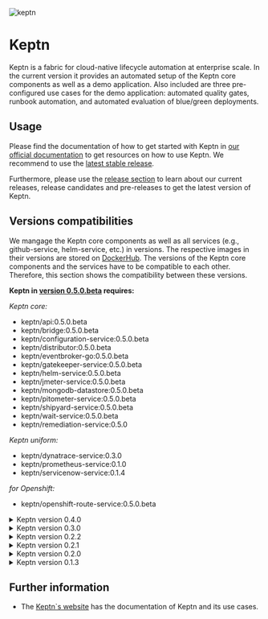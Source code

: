 ![keptn](./assets/keptn.png)

# Keptn
Keptn is a fabric for cloud-native lifecycle automation at enterprise scale. In the current version it provides an automated setup of the Keptn core components as well as a demo application. Also included are three pre-configured use cases for the demo application: automated quality gates, runbook automation, and automated evaluation of blue/green deployments.

## Usage
Please find the documentation of how to get started with Keptn in [our official documentation](https://keptn.sh/docs) to get resources on how to use Keptn. We recommend to use the [latest stable release](https://github.com/keptn/keptn/releases).

Furthermore, please use the [release section](https://github.com/keptn/keptn/releases) to learn about our current releases, release candidates and pre-releases to get the latest version of Keptn.

## Versions compatibilities
We mangage the Keptn core components as well as all services (e.g., github-service, helm-service, etc.) in versions. The respective images in their versions are stored on [DockerHub](https://hub.docker.com/?namespace=keptn).
The versions of the Keptn core components and the services have to be compatible to each other.
Therefore, this section shows the compatibility between these versions.

**Keptn in [version 0.5.0.beta](https://github.com/keptn/keptn/releases/tag/0.5.0.beta) requires:**

*Keptn core:*
- keptn/api:0.5.0.beta
- keptn/bridge:0.5.0.beta
- keptn/configuration-service:0.5.0.beta
- keptn/distributor:0.5.0.beta
- keptn/eventbroker-go:0.5.0.beta
- keptn/gatekeeper-service:0.5.0.beta
- keptn/helm-service:0.5.0.beta
- keptn/jmeter-service:0.5.0.beta
- keptn/mongodb-datastore:0.5.0.beta
- keptn/pitometer-service:0.5.0.beta
- keptn/shipyard-service:0.5.0.beta
- keptn/wait-service:0.5.0.beta
- keptn/remediation-service:0.5.0


*Keptn uniform:*
- keptn/dynatrace-service:0.3.0
- keptn/prometheus-service:0.1.0
- keptn/servicenow-service:0.1.4

*for Openshift:*
- keptn/openshift-route-service:0.5.0.beta

<details><summary>Keptn version 0.4.0</summary>
<p>

Keptn in [version 0.4.0](https://github.com/keptn/keptn/releases/tag/0.4.0) requires:

*Keptn core:*
- keptn/authenticator:0.2.3
- keptn/bridge:0.1.3
- keptn/control:0.3.0
- keptn/eventbroker-go:0.1.0
- keptn/eventbroker-ext:0.3.0

*Keptn uniform:*
- keptn/gatekeeper-service:0.1.1
- keptn/github-service:0.3.0
- keptn/helm-service:0.1.1
- keptn/jmeter-service:0.1.1
- keptn/pitometer-service:0.2.0
- keptn/servicenow-service:0.1.3

*for Openshift:*
- keptn/openshift-route-service:0.1.1

</p>
</details>

<details><summary>Keptn version 0.3.0</summary>
<p>

Keptn in [version 0.3.0](https://github.com/keptn/keptn/releases/tag/0.3.0) requires:

*Keptn core:*
- keptn/authenticator:0.2.2
- keptn/bridge:0.1.2
- keptn/control:0.2.4
- keptn/eventbroker:0.2.3
- keptn/eventbroker-ext:0.2.3

*Keptn uniform:*
- keptn/gatekeeper-service:0.1.0
- keptn/github-service:0.2.2
- keptn/helm-service:0.1.0
- keptn/jmeter-service:0.1.0
- keptn/pitometer-service:0.1.3
- keptn/servicenow-service:0.1.2

*for Openshift:*
- keptn/openshift-route-service:0.1.0

</p>
</details>

<details><summary>Keptn version 0.2.2</summary>
<p>

Keptn in [version 0.2.2](https://github.com/keptn/keptn/releases/tag/0.2.2) requires:
- keptn/authenticator:0.2.2
- keptn/bridge:0.1.2
- keptn/control:0.2.3
- keptn/eventbroker:0.2.2
- keptn/eventbroker-ext:0.2.2
- keptn/pitometer-service:0.1.2
- keptn/servicenow-service:0.1.1
- keptn/github-service:0.2.1 
- keptn/jenkins-service:0.3.0
  - keptn/jenkins-0.6.0

</p>
</details>

<details><summary>Keptn version 0.2.1</summary>
<p>

Keptn in [version 0.2.1](https://github.com/keptn/keptn/releases/tag/0.2.1) requires:
- keptn/keptn-authenticator:0.2.1
- keptn/keptn-control:0.2.1
- keptn/keptn-event-broker:0.2.1
- keptn/keptn-event-broker-ext:0.2.1
- keptn/pitometer-service:0.1.1 
- keptn/servicenow-service:0.1.0
- keptn/github-service:0.1.1 
- keptn/jenkins-service:0.2.0
  - keptn/jenkins-0.5.0

</p>
</details>

<details><summary>Keptn version 0.2.0</summary>
<p>

Keptn in [version 0.2.0](https://github.com/keptn/keptn/releases/tag/0.2.0) requires:
- keptn/keptn-authenticator:0.2.0
- keptn/keptn-control:0.2.0
- keptn/keptn-event-broker:0.2.0
- keptn/keptn-event-broker-ext:0.2.0
- keptn/pitometer-service:0.1.0
- keptn/servicenow-service:0.1.0
- keptn/github-service:0.1.0
- keptn/jenkins-service:0.1.0
    - keptn/jenkins:0.4.0

</p>
</details>

<details><summary>Keptn version 0.1.3</summary>
<p>

Keptn in [version 0.1.3](https://github.com/keptn/keptn/tree/0.1.3) requires:

- keptn/jenkins:0.2
- dynatraceacm/ansibletower:3.3.1-1-2

</p>
</details>

## Further information
* The [Keptn`s website](https://keptn.sh) has the documentation of Keptn and its use cases.

